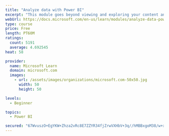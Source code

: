 ```yaml
---
title: "Analyze data with Power BI"
excerpt: "This module goes beyond viewing and exploring your content and explains how to interact with it by working with reports and dashboards to uncover and share new business insights."
webUrl: https://docs.microsoft.com/en-us/learn/modules/analyze-data-power-bi/
type: course
price: Free
length: PT60M
ratings:
  count: 5191
  average: 4.692545
heat: 58

provider:
  name: Microsoft Learn
  domain: microsoft.com
  images:
    - url: /assets/images/organizations/microsoft.com-50x50.jpg
      width: 50
      height: 50

levels:
  - Beginner

topics:
  - Power BI

secured: "67WvuszO+EgYKW+Zhza2vRc8E7ZZYR34fjZrwVXHbV+3q//hMBBxgoM38/w+xXtw9+4bT5039k3FGZ0/Ot35fNL483E+ayWzrrtJKCRH4iCrAPFPdZRkH14/Qdprw9G3/vLCJ9ZX+OD+tbpg/CscWw3q2/GeBrIfPhMUZPYZTOOI+F7xIWSXjTsPbkJt/TPqz1Wsglte2XOFKHwQoNSNrUYIj1pTBZuh1zmhz9lL+Us5Q3AT1igAk1X23Kcq2Zs+9/wAQdmAdGQCtHcJXVfBUgqAFTpveKKC1cbdMj9rRFvnDhPiN9OoBWKRUVjbEOksIBX5gMNHXVNBPmjwZ07kLkJ1k1jDX2IdM9uNsr67pojilWoEYkLUZLCgwk6kPRMlpMLn3bGbBX3Wo1KcpvvhlEmb9DR0shnkwgE92OeYRiw=;gE/GBRic3kEki8i4Ql8RUg=="
---
```


